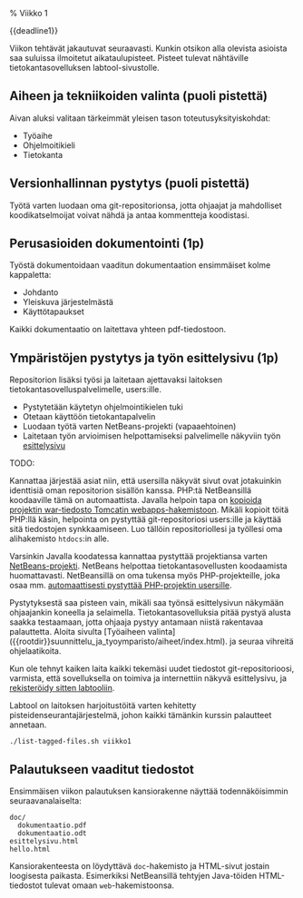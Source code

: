 % Viikko 1
<!-- order: 1 -->

<deadline>{{deadline1}}</deadline>

Viikon tehtävät jakautuvat seuraavasti.
Kunkin otsikon alla olevista asioista saa suluissa ilmoitetut aikataulupisteet. 
Pisteet tulevat nähtäville tietokantasovelluksen labtool-sivustolle.

## Aiheen ja tekniikoiden valinta (puoli pistettä)

Aivan aluksi valitaan tärkeimmät yleisen tason toteutusyksityiskohdat:

* Työaihe
* Ohjelmoitikieli
* Tietokanta

## Versionhallinnan pystytys  (puoli pistettä)

Työtä varten luodaan oma git-repositorionsa, jotta ohjaajat 
ja mahdolliset koodikatselmoijat voivat
nähdä ja antaa kommentteja koodistasi.

## Perusasioiden dokumentointi (1p)

Työstä dokumentoidaan vaaditun dokumentaation ensimmäiset kolme kappaletta:

* Johdanto
* Yleiskuva järjestelmästä
* Käyttötapaukset

Kaikki dokumentaatio on laitettava yhteen pdf-tiedostoon.

## Ympäristöjen pystytys ja työn esittelysivu (1p)

Repositorion lisäksi työsi
ja laitetaan ajettavaksi laitoksen
tietokantasovelluspalvelimelle, users:ille.

* Pystytetään käytetyn ohjelmointikielen tuki
* Otetaan käyttöön tietokantapalvelin
* Luodaan työtä varten NetBeans-projekti (vapaaehtoinen)
* Laitetaan työn arvioimisen helpottamiseksi palvelimelle näkyviin työn [esittelysivu](esittelysivu.html)

<comment>
TODO:

Kannattaa järjestää asiat niin, että usersilla näkyvät sivut 
ovat jotakuinkin identtisiä oman repositorion sisällön kanssa.
PHP:tä NetBeansillä koodaaville tämä on automaattista.
Javalla helpoin tapa on [kopioida projektin war-tiedosto Tomcatin webapps-hakemistoon]({{rootdir}}koodaaminen/java/java-war-paketit.html).
Mikäli kopioit töitä PHP:llä käsin, helpointa on pystyttää git-repositoriosi users:ille ja käyttää sitä tiedostojen synkkaamiseen.
Luo tällöin repositoriollesi ja työllesi oma alihakemisto `htdocs`:in alle.

Varsinkin Javalla koodatessa kannattaa pystyttää projektiansa varten 
[NetBeans-projekti]({{rootdir}}suunnittelu_ja_tyoymparisto/netbeans/java.html).
NetBeans helpottaa tietokantasovellusten koodaamista huomattavasti.
NetBeansillä on oma tukensa myös PHP-projekteille, joka osaa mm.
[automaattisesti pystyttää PHP-projektin usersille]({{rootdir}}suunnittelu_ja_tyoymparisto/netbeans/php.html).
</comment>

<huomio>
Pystytyksestä saa pisteen vain, mikäli saa työnsä esittelysivun näkymään ohjaajankin koneella ja selaimella.
Tietokantasovelluksia pitää pystyä alusta saakka testaamaan, jotta ohjaaja pystyy antamaan  niistä rakentavaa palauttetta.
</huomio>

[labtool]: http://tsoha-labtool.herokuapp.com/
[labtoolreg]: http://tsoha-labtool.herokuapp.com/register

<ohje>
Aloita sivulta 
[Työaiheen valinta]({{rootdir}}suunnittelu_ja_tyoymparisto/aiheet/index.html).
ja seuraa vihreitä ohjelaatikoita.

Kun ole tehnyt kaiken laita kaikki tekemäsi uudet tiedostot git-repositorioosi,
varmista, että sovelluksella on toimiva ja internettiin näkyvä esittelysivu,
ja [rekisteröidy sitten labtooliin][labtoolreg].

Labtool on laitoksen harjoitustöitä varten kehitetty pisteidenseurantajärjestelmä, 
johon kaikki tämänkin kurssin palautteet annetaan.

<expandable title="**Lista tällä viikolla hyödyllisistä ohjesivuista**">

~~~~ {execute=bash}
./list-tagged-files.sh viikko1
~~~~

</expandable>
</ohje>

## Palautukseen vaaditut tiedostot

Ensimmäisen viikon palautuksen kansiorakenne näyttää todennäköisimmin seuraavanalaiselta:

~~~~
doc/
  dokumentaatio.pdf
  dokumentaatio.odt
esittelysivu.html
hello.html
~~~~

Kansiorakenteesta on löydyttävä `doc`-hakemisto ja 
HTML-sivut jostain loogisesta paikasta.
Esimerkiksi NetBeansillä tehtyjen Java-töiden HTML-tiedostot tulevat omaan `web`-hakemistoonsa.

